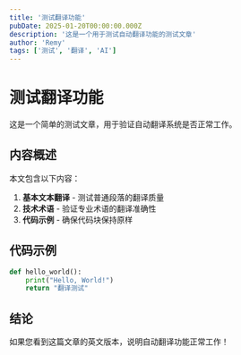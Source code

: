 ```yaml
---
title: '测试翻译功能'
pubDate: 2025-01-20T00:00:00.000Z
description: '这是一个用于测试自动翻译功能的测试文章'
author: 'Remy'
tags: ['测试', '翻译', 'AI']
---
```


# 测试翻译功能

这是一个简单的测试文章，用于验证自动翻译系统是否正常工作。

## 内容概述

本文包含以下内容：

1. **基本文本翻译** - 测试普通段落的翻译质量
2. **技术术语** - 验证专业术语的翻译准确性
3. **代码示例** - 确保代码块保持原样

## 代码示例

```python
def hello_world():
    print("Hello, World!")
    return "翻译测试"
```

## 结论

如果您看到这篇文章的英文版本，说明自动翻译功能正常工作！

